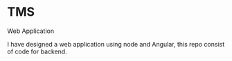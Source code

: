 # TMS
Web Application

I have designed a web application using node and Angular, this repo consist of code for backend.
